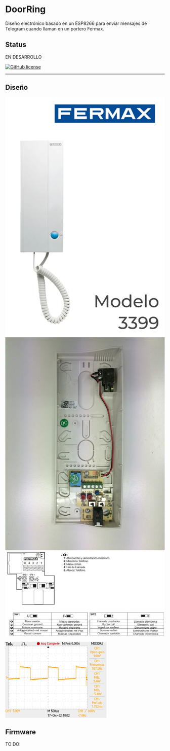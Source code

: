 # DoorRing

Diseño electrónico basado en un ESP8266 para enviar mensajes de Telegram cuando llaman en un portero Fermax.

## Status

EN DESARROLLO

[![GitHub license](https://img.shields.io/badge/license-MIT-blue.svg)](https://raw.githubusercontent.com/StartBootstrap/startbootstrap-agency/master/LICENSE)

___

## Diseño
![alt text](https://github.com/plextoriano/DoorRing/blob/main/images/fermax_3399_0.png?raw=true)
![alt text](https://github.com/plextoriano/DoorRing/blob/main/images/fermax_3399_1.jpg?raw=true)
![alt text](https://github.com/plextoriano/DoorRing/blob/main/images/fermax_3399_2.jpg?raw=true)

![alt text](https://github.com/plextoriano/DoorRing/blob/main/images/F0004TEK.png?raw=true)


## Firmware
TO DO:
